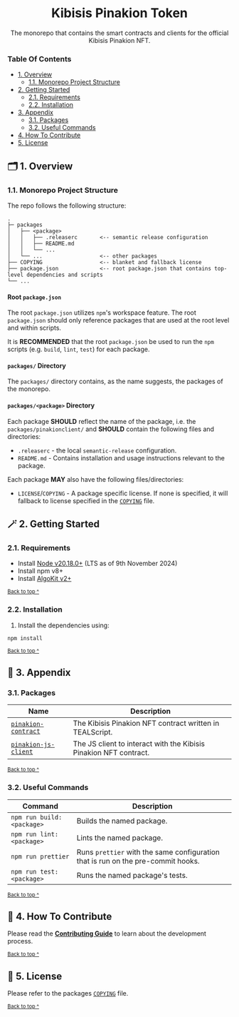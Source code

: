 <h1 align="center">
  Kibisis Pinakion Token
</h1>

<p align="center">
  The monorepo that contains the smart contracts and clients for the official Kibisis Pinakion NFT.
</p>

### Table Of Contents

* [1. Overview](#-1-overview)
  - [1.1. Monorepo Project Structure](#11-monorepo-project-structure)
* [2. Getting Started](#-2-getting-started)
  - [2.1. Requirements](#21-requirements)
  - [2.2. Installation](#22-installation)
* [3. Appendix](#-3-appendix)
  - [3.1. Packages](#31-packages)
  - [3.2. Useful Commands](#32-useful-commands)
* [4. How To Contribute](#-4-how-to-contribute)
* [5. License](#-5-license)

## 🗂️ 1. Overview

### 1.1. Monorepo Project Structure

The repo follows the following structure:

```text
.
├─ packages
│   ├── <package>
│   │   ├── .releaserc       <-- semantic release configuration
│   │   ├── README.md
│   │   └── ...
│   └── ...                  <-- other packages
├── COPYING                  <-- blanket and fallback license
├── package.json             <-- root package.json that contains top-level dependencies and scripts
└── ...
```

#### Root `package.json`

The root `package.json` utilizes `npm`'s workspace feature. The root `package.json` should only reference packages that are used at the root level and within scripts.

It is **RECOMMENDED** that the root `package.json` be used to run the `npm` scripts (e.g. `build`, `lint`, `test`) for each package.

#### `packages/` Directory

The `packages/` directory contains, as the name suggests, the packages of the monorepo.

#### `packages/<package>` Directory

Each package **SHOULD** reflect the name of the package, i.e. the `packages/pinakionclient/` and **SHOULD** contain the following files and directories:

* `.releaserc` - the local `semantic-release` configuration.
* `README.md` - Contains installation and usage instructions relevant to the package.

Each package **MAY** also have the following files/directories:

* `LICENSE`/`COPYING` - A package specific license. If none is specified, it will fallback to license specified in the [`COPYING`][license] file.

## 🪄 2. Getting Started

### 2.1. Requirements

* Install [Node v20.18.0+](https://nodejs.org/en/) (LTS as of 9th November 2024)
* Install npm v8+
* Install [AlgoKit v2+](https://developer.algorand.org/docs/get-started/algokit/)

<sup>[Back to top ^][table-of-contents]</sup>

### 2.2. Installation

1. Install the dependencies using:

```shell
npm install
```

<sup>[Back to top ^][table-of-contents]</sup>

## 📑 3. Appendix

### 3.1. Packages

| Name                                                            | Description                                                       |
|-----------------------------------------------------------------|-------------------------------------------------------------------|
| [`pinakion-contract`](./packages/pinakion-contract/README.md)   | The Kibisis Pinakion NFT contract written in TEALScript.          |
| [`pinakion-js-client`](./packages/pinakion-js-client/README.md) | The JS client to interact with the Kibisis Pinakion NFT contract. |

<sup>[Back to top ^][table-of-contents]</sup>

### 3.2. Useful Commands

| Command                         | Description                                                                      |
|---------------------------------|----------------------------------------------------------------------------------|
| `npm run build:<package>`       | Builds the named package.                                                        |
| `npm run lint:<package>`        | Lints the named package.                                                         |
| `npm run prettier`              | Runs `prettier` with the same configuration that is run on the pre-commit hooks. |
| `npm run test:<package>`        | Runs the named package's tests.                                                  |

<sup>[Back to top ^][table-of-contents]</sup>

## 👏 4. How To Contribute

Please read the [**Contributing Guide**](./CONTRIBUTING.md) to learn about the development process.

<sup>[Back to top ^][table-of-contents]</sup>

## 📄 5. License

Please refer to the packages [`COPYING`][license] file.

<sup>[Back to top ^][table-of-contents]</sup>

<!-- Links -->
[license]: ./COPYING
[table-of-contents]: #table-of-contents
